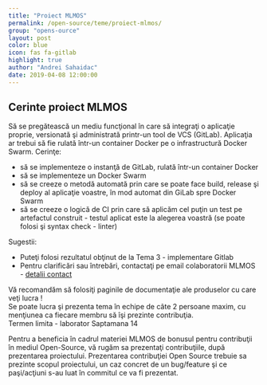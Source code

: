 ```yaml
---
title: "Proiect MLMOS"
permalink: /open-source/teme/proiect-mlmos/
group: "opens-ource"
layout: post
color: blue
icon: fas fa-gitlab
highlight: true
author: "Andrei Sahaidac"
date: 2019-04-08 12:00:00
---
```


## Cerinte proiect MLMOS

Să se pregătească un mediu funcţional în care să integraţi o aplicaţie proprie, versionată şi administrată printr-un tool de VCS (GitLab). 
Aplicaţia ar trebui să fie rulată într-un container Docker pe o infrastructură Docker Swarm.
Cerinţe:
- să se implementeze o instanţă de GitLab, rulată într-un container Docker
- să se implementeze un Docker Swarm
- să se creeze o metodă automată prin care se poate face build, release şi deploy al aplicaţie voastre, în mod automat din GiLab spre Docker Swarm
- să se creeze o logică de CI prin care să aplicăm cel puţin un test pe artefactul construit - testul aplicat este la alegerea voastră (se poate folosi şi syntax check - linter)


Sugestii:
- Puteţi folosi rezultatul obţinut de la Tema 3 - implementare Gitlab
- Pentru clarificări sau întrebări, contactaţi pe email colaboratorii MLMOS - [detalii contact](https://courses.tss-yonder.com/echipa/)

Vă recomandăm să folosiţi paginile de documentaţie ale produselor cu care veţi lucra !  
Se poate lucra şi prezenta tema în echipe de câte 2 persoane maxim, cu menţiunea ca fiecare membru să îşi prezinte contribuţia.  
Termen limita - laborator Saptamana 14  

Pentru a beneficia în cadrul materiei MLMOS de bonusul pentru contribuţii în mediul Open-Source, vă rugăm sa prezentaţi contribuţiile, după prezentarea proiectului. Prezentarea contribuţiei Open Source trebuie sa prezinte scopul proiectului, un caz concret de un bug/feature şi ce paşi/acţiuni s-au luat în commitul ce va fi prezentat.